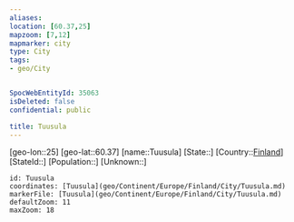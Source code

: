 ```yaml
---
aliases: 
location: [60.37,25]
mapzoom: [7,12] 
mapmarker: city 
type: City
tags:
- geo/City


SpocWebEntityId: 35063
isDeleted: false
confidential: public

title: Tuusula
---
```

[geo-lon::25]
[geo-lat::60.37]
[name::Tuusula]
[State::]
[Country::[Finland](geo/Continent/Europe/Finland.md)]
[StateId::]
[Population::]
[Unknown::]


```leaflet
id: Tuusula
coordinates: [Tuusula](geo/Continent/Europe/Finland/City/Tuusula.md)
markerFile: [Tuusula](geo/Continent/Europe/Finland/City/Tuusula.md)
defaultZoom: 11 
maxZoom: 18
```


